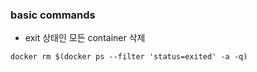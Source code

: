 ### basic commands

- exit 상태인 모든 container 삭제
```
docker rm $(docker ps --filter 'status=exited' -a -q)
```
